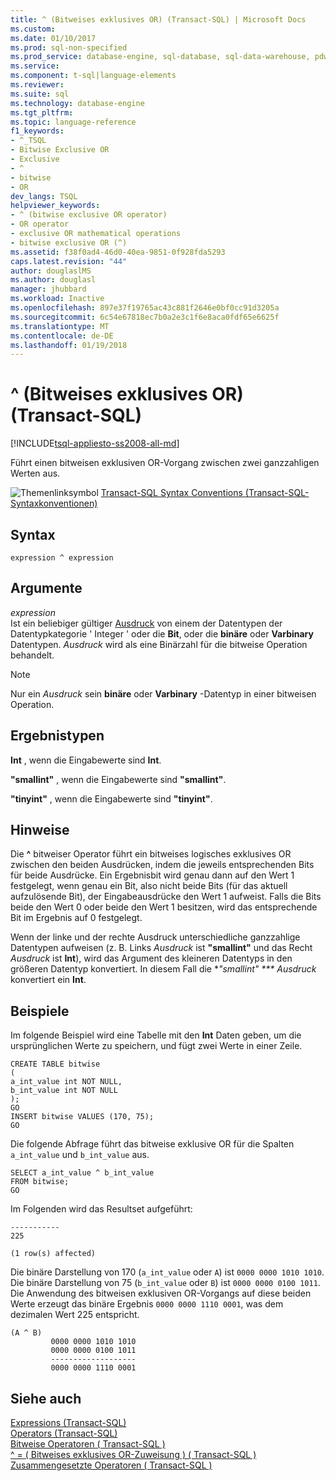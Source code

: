 ```yaml
---
title: ^ (Bitweises exklusives OR) (Transact-SQL) | Microsoft Docs
ms.custom: 
ms.date: 01/10/2017
ms.prod: sql-non-specified
ms.prod_service: database-engine, sql-database, sql-data-warehouse, pdw
ms.service: 
ms.component: t-sql|language-elements
ms.reviewer: 
ms.suite: sql
ms.technology: database-engine
ms.tgt_pltfrm: 
ms.topic: language-reference
f1_keywords:
- ^_TSQL
- Bitwise Exclusive OR
- Exclusive
- ^
- bitwise
- OR
dev_langs: TSQL
helpviewer_keywords:
- ^ (bitwise exclusive OR operator)
- OR operator
- exclusive OR mathematical operations
- bitwise exclusive OR (^)
ms.assetid: f38f0ad4-46d0-40ea-9851-0f928fda5293
caps.latest.revision: "44"
author: douglaslMS
ms.author: douglasl
manager: jhubbard
ms.workload: Inactive
ms.openlocfilehash: 897e37f19765ac43c881f2646e0bf0cc91d3205a
ms.sourcegitcommit: 6c54e67818ec7b0a2e3c1f6e8aca0fdf65e6625f
ms.translationtype: MT
ms.contentlocale: de-DE
ms.lasthandoff: 01/19/2018
---
```

# <a name="-bitwise-exclusive-or-transact-sql"></a>^ (Bitweises exklusives OR) (Transact-SQL)
[!INCLUDE[tsql-appliesto-ss2008-all-md](../../includes/tsql-appliesto-ss2008-all-md.md)]

  Führt einen bitweisen exklusiven OR-Vorgang zwischen zwei ganzzahligen Werten aus.  
  
 ![Themenlinksymbol](../../database-engine/configure-windows/media/topic-link.gif "Topic link icon") [Transact-SQL Syntax Conventions (Transact-SQL-Syntaxkonventionen)](../../t-sql/language-elements/transact-sql-syntax-conventions-transact-sql.md)  
  
## <a name="syntax"></a>Syntax  
  
```  
expression ^ expression  
```  
  
## <a name="arguments"></a>Argumente  
 *expression*  
 Ist ein beliebiger gültiger [Ausdruck](../../t-sql/language-elements/expressions-transact-sql.md) von einem der Datentypen der Datentypkategorie ' Integer ' oder die **Bit**, oder die **binäre** oder **Varbinary** Datentypen. *Ausdruck* wird als eine Binärzahl für die bitweise Operation behandelt.  
  
> [!NOTE]  
>  Nur ein *Ausdruck* sein **binäre** oder **Varbinary** -Datentyp in einer bitweisen Operation.  
  
## <a name="result-types"></a>Ergebnistypen  
 **Int** , wenn die Eingabewerte sind **Int**.  
  
 **"smallint"** , wenn die Eingabewerte sind **"smallint"**.  
  
 **"tinyint"** , wenn die Eingabewerte sind **"tinyint"**.  
  
## <a name="remarks"></a>Hinweise  
 Die  **^**  bitweiser Operator führt ein bitweises logisches exklusives OR zwischen den beiden Ausdrücken, indem die jeweils entsprechenden Bits für beide Ausdrücke. Ein Ergebnisbit wird genau dann auf den Wert 1 festgelegt, wenn genau ein Bit, also nicht beide Bits (für das aktuell aufzulösende Bit), der Eingabeausdrücke den Wert 1 aufweist. Falls die Bits beide den Wert 0 oder beide den Wert 1 besitzen, wird das entsprechende Bit im Ergebnis auf 0 festgelegt.  
  
 Wenn der linke und der rechte Ausdruck unterschiedliche ganzzahlige Datentypen aufweisen (z. B. Links *Ausdruck* ist **"smallint"** und das Recht *Ausdruck* ist  **Int**), wird das Argument des kleineren Datentyps in den größeren Datentyp konvertiert. In diesem Fall die **"smallint" *** Ausdruck* konvertiert ein **Int**.  
  
## <a name="examples"></a>Beispiele  
 Im folgende Beispiel wird eine Tabelle mit den **Int** Daten geben, um die ursprünglichen Werte zu speichern, und fügt zwei Werte in einer Zeile.  
  
```  
CREATE TABLE bitwise  
(   
a_int_value int NOT NULL,  
b_int_value int NOT NULL  
);  
GO  
INSERT bitwise VALUES (170, 75);  
GO  
```  
  
 Die folgende Abfrage führt das bitweise exklusive OR für die Spalten `a_int_value` und `b_int_value` aus.  
  
```  
SELECT a_int_value ^ b_int_value  
FROM bitwise;  
GO  
```  
  
 Im Folgenden wird das Resultset aufgeführt:  
  
```  
-----------   
225           
  
(1 row(s) affected)  
```  
  
 Die binäre Darstellung von 170 (`a_int_value` oder `A`) ist `0000 0000 1010 1010`. Die binäre Darstellung von 75 (`b_int_value` oder `B`) ist `0000 0000 0100 1011`. Die Anwendung des bitweisen exklusiven OR-Vorgangs auf diese beiden Werte erzeugt das binäre Ergebnis `0000 0000 1110 0001`, was dem dezimalen Wert 225 entspricht.  
  
```  
(A ^ B)     
         0000 0000 1010 1010  
         0000 0000 0100 1011  
         -------------------  
         0000 0000 1110 0001  
```  
  

  
## <a name="see-also"></a>Siehe auch  
 [Expressions &#40;Transact-SQL&#41;](../../t-sql/language-elements/expressions-transact-sql.md)   
 [Operators &#40;Transact-SQL&#41;](../../t-sql/language-elements/operators-transact-sql.md)   
 [Bitweise Operatoren &#40; Transact-SQL &#41;](../../t-sql/language-elements/bitwise-operators-transact-sql.md)   
 [^ = &#40; Bitweises exklusives OR-Zuweisung &#41; &#40; Transact-SQL &#41;](../../t-sql/language-elements/bitwise-exclusive-or-equals-transact-sql.md)   
 [Zusammengesetzte Operatoren &#40; Transact-SQL &#41;](../../t-sql/language-elements/compound-operators-transact-sql.md)  
  
  


